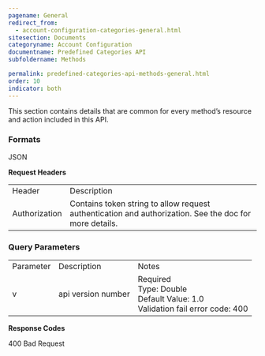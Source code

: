 ```yaml
---
pagename: General
redirect_from:
  - account-configuration-categories-general.html
sitesection: Documents
categoryname: Account Configuration
documentname: Predefined Categories API
subfoldername: Methods

permalink: predefined-categories-api-methods-general.html
order: 10
indicator: both
---
```


This section contains details that are common for every method’s resource and action included in this API.

### Formats

JSON

**Request Headers**

<table>
  <tr>
    <td>Header</td>
    <td>Description</td>
  </tr>
  <tr>
    <td>Authorization</td>
    <td>Contains token string to allow request authentication and authorization. See the doc for more details.</td>
  </tr>
</table>


### Query Parameters

<table>
  <tr>
    <td>Parameter</td>
    <td>Description</td>
    <td>Notes</td>
  </tr>
  <tr>
    <td>v</td>
    <td>api version number</td>
    <td>Required<br>Type: Double<br>Default Value: 1.0<br>Validation fail error code: 400</td>
  </tr>
</table>


**Response Codes**

400 Bad Request
